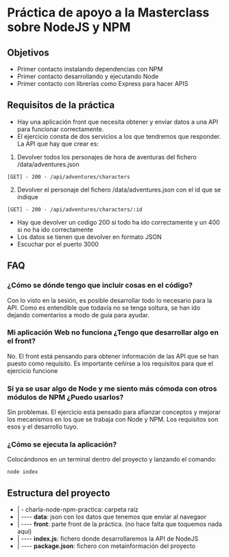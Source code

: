 # Práctica de apoyo a la Masterclass sobre NodeJS y NPM

## Objetivos

* Primer contacto instalando dependencias con NPM
* Primer contacto desarrollando y ejecutando Node
* Primer contacto con librerías como Express para hacer APIS

## Requisitos de la práctica

* Hay una aplicación front que necesita obtener y enviar datos a una API para funcionar correctamente. 
* El ejercicio consta de dos servicios a los que tendremos que responder. La API que hay que crear es:

1. Devolver todos los personajes de hora de aventuras del fichero /data/adventures.json

```
[GET] - 200 - /api/adventures/characters
```

2. Devolver el personaje del fichero /data/adventures.json con el id que se indique

```
[GET] - 200 - /api/adventures/characters/:id
```

* Hay que devolver un codigo 200 si todo ha ido correctamente y un 400 si no ha ido correctamente
* Los datos se tienen que devolver en formato JSON
* Escuchar por el puerto 3000

## FAQ

### ¿Cómo se dónde tengo que incluir cosas en el código?

Con lo visto en la sesión, es posible desarrollar todo lo necesario para la API.
Como es entendible que todavía no se tenga soltura, se han ido dejando comentarios
a modo de guía para ayudar.

### Mi aplicación Web no funciona ¿Tengo que desarrollar algo en el front?

No. El front está pensando para obtener información de las API que se han puesto
como requísito. Es importante ceñirse a los requisitos para que el ejercicio funcione

### Si ya se usar algo de Node y me siento más cómoda con otros módulos de NPM ¿Puedo usarlos?

Sin problemas. El ejercicio está pensado para afianzar conceptos y mejorar los mecanismos en los 
que se trabaja con Node y NPM. Los requisitos son esos y el desarrollo tuyo.

### ¿Cómo se ejecuta la aplicación?

Colocándonos en un terminal dentro del proyecto y lanzando el comando:

```
node index
```

## Estructura del proyecto

* | - charla-node-npm-practica: carpeta raíz
* | ---- **data**: json con los datos que tenemos que enviar al navegaor
* | ---- **front**: parte front de la práctica. (no hace falta que toquemos nada aquí)
* | ---- **index.js**: fichero donde desarrollaremos la API de NodeJS
* | ---- **package.json**: fichero con metainformación del proyecto
